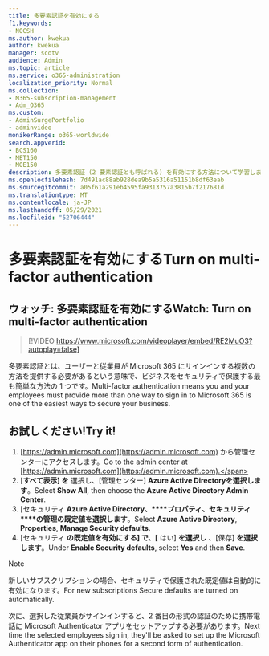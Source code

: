 ```yaml
---
title: 多要素認証を有効にする
f1.keywords:
- NOCSH
ms.author: kwekua
author: kwekua
manager: scotv
audience: Admin
ms.topic: article
ms.service: o365-administration
localization_priority: Normal
ms.collection:
- M365-subscription-management
- Adm_O365
ms.custom:
- AdminSurgePortfolio
- adminvideo
monikerRange: o365-worldwide
search.appverid:
- BCS160
- MET150
- MOE150
description: 多要素認証 (2 要素認証とも呼ばれる) を有効にする方法について学習します。
ms.openlocfilehash: 7d491ac88ab928dea9b5a5316a51151b8df63eab
ms.sourcegitcommit: a05f61a291eb4595fa9313757a3815b7f217681d
ms.translationtype: MT
ms.contentlocale: ja-JP
ms.lasthandoff: 05/29/2021
ms.locfileid: "52706444"
---
```

# <a name="turn-on-multi-factor-authentication"></a><span data-ttu-id="279c9-103">多要素認証を有効にする</span><span class="sxs-lookup"><span data-stu-id="279c9-103">Turn on multi-factor authentication</span></span>

## <a name="watch-turn-on-multi-factor-authentication"></a><span data-ttu-id="279c9-104">ウォッチ: 多要素認証を有効にする</span><span class="sxs-lookup"><span data-stu-id="279c9-104">Watch: Turn on multi-factor authentication</span></span>

> [!VIDEO https://www.microsoft.com/videoplayer/embed/RE2MuO3?autoplay=false]

<span data-ttu-id="279c9-105">多要素認証とは、ユーザーと従業員が Microsoft 365 にサインインする複数の方法を提供する必要があるという意味で、ビジネスをセキュリティで保護する最も簡単な方法の 1 つです。</span><span class="sxs-lookup"><span data-stu-id="279c9-105">Multi-factor authentication means you and your employees must provide more than one way to sign in to Microsoft 365 is one of the easiest ways to secure your business.</span></span>

## <a name="try-it"></a><span data-ttu-id="279c9-106">お試しください!</span><span class="sxs-lookup"><span data-stu-id="279c9-106">Try it!</span></span>

1. <span data-ttu-id="279c9-107">[https://admin.microsoft.com](https://admin.microsoft.com) から管理センターにアクセスします。</span><span class="sxs-lookup"><span data-stu-id="279c9-107">Go to the admin center at [https://admin.microsoft.com](https://admin.microsoft.com).</span></span>
1. <span data-ttu-id="279c9-108">[**すべて表示] を** 選択し、[管理センター] **Azure Active Directoryを選択します**。</span><span class="sxs-lookup"><span data-stu-id="279c9-108">Select  **Show All**, then choose the **Azure Active Directory Admin Center**.</span></span>
1. <span data-ttu-id="279c9-109">[セキュリティ **Azure Active Directory、\*\*\*\*プロパティ、セキュリティ\*\*\*\*の管理の既定値を選択します**。</span><span class="sxs-lookup"><span data-stu-id="279c9-109">Select **Azure Active Directory**, **Properties**, **Manage Security defaults**.</span></span>
1. <span data-ttu-id="279c9-110">[セキュリティ **の既定値を有効にする] で、[** はい] **を選択し** 、[保存] **を選択します**。</span><span class="sxs-lookup"><span data-stu-id="279c9-110">Under **Enable Security defaults**, select **Yes** and then **Save**.</span></span>

> [!NOTE]
> <span data-ttu-id="279c9-111">新しいサブスクリプションの場合、セキュリティで保護された既定値は自動的に有効になります。</span><span class="sxs-lookup"><span data-stu-id="279c9-111">For new subscriptions Secure defaults are turned on automatically.</span></span>

<span data-ttu-id="279c9-112">次に、選択した従業員がサインインすると、2 番目の形式の認証のために携帯電話に Microsoft Authenticator アプリをセットアップする必要があります。</span><span class="sxs-lookup"><span data-stu-id="279c9-112">Next time the selected employees sign in, they'll be asked to set up the Microsoft Authenticator app on their phones for a second form of authentication.</span></span>
